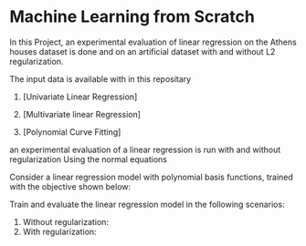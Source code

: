 # Machine Learning from Scratch

In this Project, an experimental evaluation of linear regression on the
Athens houses dataset is done and on an artificial dataset with and without L2 regularization. 

The input data is available with in this repositary 

1. [Univariate Linear Regression]



2. [Multivariate linear Regression]



3. [Polynomial Curve Fitting]

 an experimental evaluation of a linear regression is run 
 with and without regularization Using the normal equations 


Consider a linear regression model with polynomial basis functions, trained with
the objective shown below:



Train and evaluate the linear regression model in the following scenarios:
1. Without regularization:
2. With regularization:
